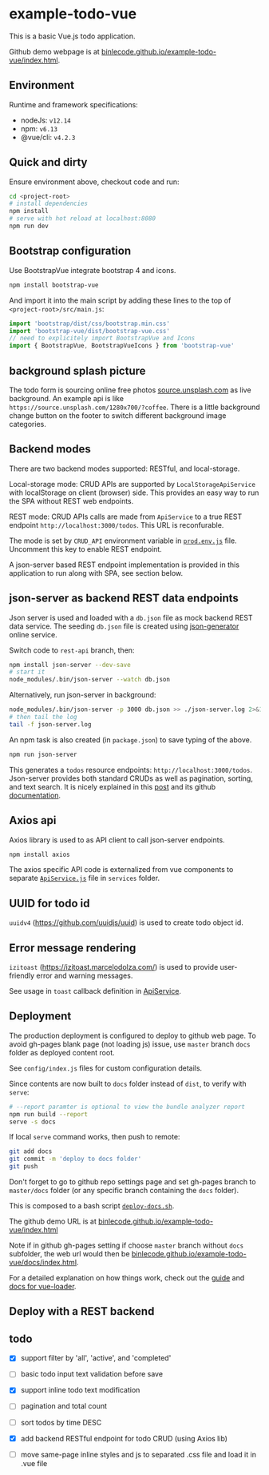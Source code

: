 # example-todo-vue

This is a basic Vue.js todo application.

Github demo webpage is at [binlecode.github.io/example-todo-vue/index.html](https://binlecode.github.io/example-todo-vue/index.html).

## Environment

Runtime and framework specifications:
* nodeJs: `v12.14`
* npm: `v6.13`
* @vue/cli: `v4.2.3`

## Quick and dirty

Ensure environment above, checkout code and run:

``` bash
cd <project-root>
# install dependencies
npm install
# serve with hot reload at localhost:8080
npm run dev
```

## Bootstrap configuration

Use BootstrapVue integrate bootstrap 4 and icons.
```bash
npm install bootstrap-vue
```

And import it into the main script by adding these lines to the top of 
`<project-root>/src/main.js`:
```javascript
import 'bootstrap/dist/css/bootstrap.min.css'
import 'bootstrap-vue/dist/bootstrap-vue.css'
// need to explicitely import BootstrapVue and Icons
import { BootstrapVue, BootstrapVueIcons } from 'bootstrap-vue'
```

## background splash picture

The todo form is sourcing online free photos [source.unsplash.com](https://source.unsplash.com) as live background. An example api is like `https://source.unsplash.com/1280x700/?coffee`. There is a little background change button on the footer to switch different background image categories.

## Backend modes

There are two backend modes supported: RESTful, and local-storage.

Local-storage mode: CRUD APIs are supported by `LocalStorageApiService` with localStorage on client (browser) side. 
This provides an easy way to run the SPA without REST web endpoints.

REST mode: CRUD APIs calls are made from `ApiService` to a true REST endpoint `http://localhost:3000/todos`.
This URL is reconfurable.

The mode is set by `CRUD_API` environment variable in [`prod.env.js`](./config/prod.env.js) file.
Uncomment this key to enable REST endpoint.

A json-server based REST endpoint implementation is provided in this application to run along with SPA, see section below.

## json-server as backend REST data endpoints

Json server is used and loaded with a `db.json` file as mock backend REST data service.
The seeding `db.json` file is created using [json-generator](https://www.json-generator.com/) online service.

Switch code to `rest-api` branch, then:
```bash
npm install json-server --dev-save
# start it
node_modules/.bin/json-server --watch db.json
```

Alternatively, run json-server in background:
```bash
node_modules/.bin/json-server -p 3000 db.json >> ./json-server.log 2>&1 </dev/null &
# then tail the log
tail -f json-server.log
```

An npm task is also created (in `package.json`) to save typing of the above.
```bash
npm run json-server
```

This generates a `todos` resource endpoints: `http://localhost:3000/todos`.
Json-server provides both standard CRUDs as well as pagination, sorting, and text search. 
It is nicely explained in this [post](https://blog.eleven-labs.com/en/json-server/) and its github [documentation](https://github.com/typicode/json-server).


## Axios api 

Axios library is used to as API client to call json-server endpoints.

```bash
npm install axios
```

The axios specific API code is externalized from vue components to separate [`ApiService.js`](./src/services/ApiService.js) file in `services` folder.

## UUID for todo id

`uuidv4` (https://github.com/uuidjs/uuid) is used to create todo object id.

## Error message rendering

`izitoast` (https://izitoast.marcelodolza.com/) is used to provide user-friendly error and warning messages.

See usage in `toast` callback definition in [ApiService](./src/services/ApiService.js).

## Deployment

The production deployment is configured to deploy to github web page.
To avoid gh-pages blank page (not loading js) issue, use `master` branch `docs` folder as deployed content root. 

See `config/index.js` files for custom configuration details.

Since contents are now built to `docs` folder instead of `dist`, to verify with `serve`:
```bash
# --report paramter is optional to view the bundle analyzer report
npm run build --report
serve -s docs
```

If local `serve` command works, then push to remote:
```bash
git add docs
git commit -m 'deploy to docs folder'
git push
```

Don't forget to go to github repo settings page and set gh-pages branch to `master/docs` folder (or any specific branch containing the `docs` folder).

This is composed to a bash script [`deploy-docs.sh`](./deploy-docs.sh).

The github demo URL is at [binlecode.github.io/example-todo-vue/index.html](https://binlecode.github.io/example-todo-vue/index.html)

Note if in github gh-pages setting if choose `master` branch without `docs` subfolder, the web url would then be [binlecode.github.io/example-todo-vue/docs/index.html](https://binlecode.github.io/example-todo-vue/docs/index.html).

For a detailed explanation on how things work, check out the [guide](http://vuejs-templates.github.io/webpack/) and [docs for vue-loader](http://vuejs.github.io/vue-loader).


## Deploy with a REST backend




## todo

- [x] support filter by 'all', 'active', and 'completed'
- [ ] basic todo input text validation before save
- [x] support inline todo text modification
- [ ] pagination and total count
- [ ] sort todos by time DESC
- [x] add backend RESTful endpoint for todo CRUD (using Axios lib)
- [ ] move same-page inline styles and js to separated .css file and load it in .vue file



